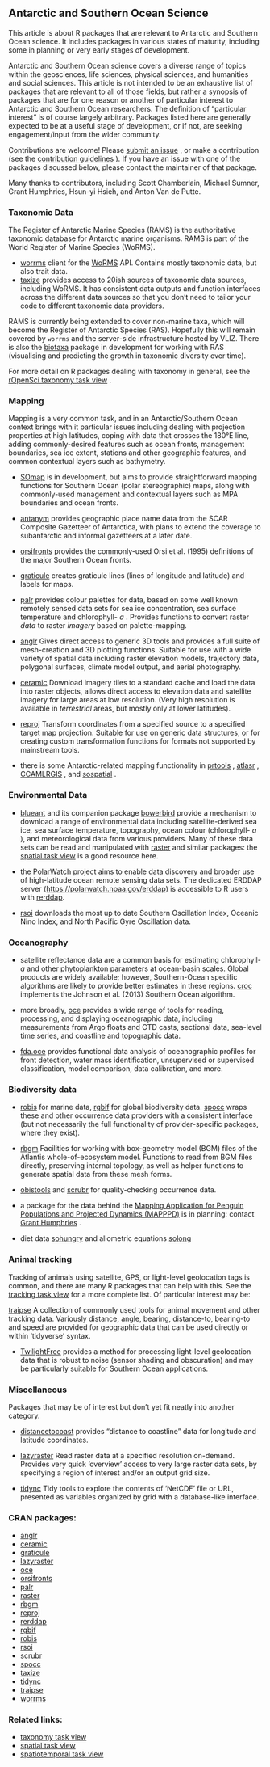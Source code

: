## Antarctic and Southern Ocean Science

<div>

This article is about R packages that are relevant to Antarctic and
Southern Ocean science. It includes packages in various states of
maturity, including some in planning or very early stages of
development.

Antarctic and Southern Ocean science covers a diverse range of topics
within the geosciences, life sciences, physical sciences, and humanities
and social sciences. This article is not intended to be an exhaustive
list of packages that are relevant to all of those fields, but rather a
synopsis of packages that are for one reason or another of particular
interest to Antarctic and Southern Ocean researchers. The definition of
“particular interest” is of course largely arbitrary. Packages listed
here are generally expected to be at a useful stage of development, or
if not, are seeking engagement/input from the wider community.

Contributions are welcome\! Please [submit an
issue](https://github.com/SCAR/ropensci/issues) , or make a contribution
(see the [contribution guidelines](CONTRIBUTING.md) ). If you have an
issue with one of the packages discussed below, please contact the
maintainer of that package.

Many thanks to contributors, including Scott Chamberlain, Michael
Sumner, Grant Humphries, Hsun-yi Hsieh, and Anton Van de Putte.

### Taxonomic Data

The Register of Antarctic Marine Species (RAMS) is the authoritative
taxonomic database for Antarctic marine organisms. RAMS is part of the
World Register of Marine Species (WoRMS).

  - [worrms](https://cran.rstudio.com/web/packages/worrms/index.html) client for the
    [WoRMS](http://www.marinespecies.org/) API. Contains mostly
    taxonomic data, but also trait data.
  - [taxize](https://cran.rstudio.com/web/packages/taxize/index.html) provides access to 20ish
    sources of taxonomic data sources, including WoRMS. It has
    consistent data outputs and function interfaces across the different
    data sources so that you don’t need to tailor your code to different
    taxonomic data providers.

RAMS is currently being extended to cover non-marine taxa, which will
become the Register of Antarctic Species (RAS). Hopefully this will
remain covered by `worrms` and the server-side infrastructure hosted by
VLIZ. There is also the
[biotaxa](https://github.com/hhsieh/biotaxa_Rpackage) package in
development for working with RAS (visualising and predicting the growth
in taxonomic diversity over time).

For more detail on R packages dealing with taxonomy in general, see the
[rOpenSci taxonomy task view](https://github.com/ropensci/taxonomy) .

### Mapping

Mapping is a very common task, and in an Antarctic/Southern Ocean
context brings with it particular issues including dealing with
projection properties at high latitudes, coping with data that crosses
the 180°E line, adding commonly-desired features such as ocean fronts,
management boundaries, sea ice extent, stations and other geographic
features, and common contextual layers such as bathymetry.

  - [SOmap](https://github.com/AustralianAntarcticDivision/SOmap) is in
    development, but aims to provide straightforward mapping functions
    for Southern Ocean (polar stereographic) maps, along with
    commonly-used management and contextual layers such as MPA
    boundaries and ocean fronts.

  - [antanym](https://github.com/SCAR/antanym) provides geographic place
    name data from the SCAR Composite Gazetteer of Antarctica, with
    plans to extend the coverage to subantarctic and informal gazetteers
    at a later date.

  - [orsifronts](https://cran.rstudio.com/web/packages/orsifronts/index.html) provides the
    commonly-used Orsi et al. (1995) definitions of the major Southern
    Ocean fronts.

  - [graticule](https://cran.rstudio.com/web/packages/graticule/index.html) creates graticule
    lines (lines of longitude and latitude) and labels for maps.

  - [palr](https://cran.rstudio.com/web/packages/palr/index.html) provides colour palettes for
    data, based on some well known remotely sensed data sets for sea ice
    concentration, sea surface temperature and chlorophyll- *a* .
    Provides functions to convert raster *data* to raster *imagery*
    based on palette-mapping.

  - [anglr](https://cran.rstudio.com/web/packages/anglr/index.html) Gives direct access to generic
    3D tools and provides a full suite of mesh-creation and 3D plotting
    functions. Suitable for use with a wide variety of spatial data
    including raster elevation models, trajectory data, polygonal
    surfaces, climate model output, and aerial photography.

  - [ceramic](https://cran.rstudio.com/web/packages/ceramic/index.html) Download imagery tiles to
    a standard cache and load the data into raster objects, allows
    direct access to elevation data and satellite imagery for large
    areas at low resolution. (Very high resolution is available in
    *terrestrial* areas, but mostly only at lower latitudes).

  - [reproj](https://cran.rstudio.com/web/packages/reproj/index.html) Transform coordinates from a
    specified source to a specified target map projection. Suitable for
    use on generic data structures, or for creating custom
    transformation functions for formats not supported by mainstream
    tools.

  - there is some Antarctic-related mapping functionality in
    [prtools](https://github.com/pierreroudier/prtools) ,
    [atlasr](https://github.com/jiho/atlasr) ,
    [CCAMLRGIS](https://github.com/ccamlr/CCAMLRGIS) , and
    [sospatial](https://github.com/AustralianAntarcticDivision/sospatial)
    .

### Environmental Data

  - [blueant](https://github.com/AustralianAntarcticDivision/blueant)
    and its companion package
    [bowerbird](https://github.com/AustralianAntarcticDivision/bowerbird)
    provide a mechanism to download a range of environmental data
    including satellite-derived sea ice, sea surface temperature,
    topography, ocean colour (chlorophyll- *a* ), and meteorological
    data from various providers. Many of these data sets can be read and
    manipulated with [raster](https://cran.rstudio.com/web/packages/raster/index.html) and similar
    packages: the [spatial task
    view](https://cran.r-project.org/web/views/Spatial.html) is a good
    resource here.

  - the [PolarWatch](https://polarwatch.noaa.gov/) project aims to
    enable data discovery and broader use of high-latitude ocean remote
    sensing data sets. The dedicated ERDDAP server
    (https://polarwatch.noaa.gov/erddap) is accessible to R users with
    [rerddap](https://cran.rstudio.com/web/packages/rerddap/index.html).

  - [rsoi](https://cran.rstudio.com/web/packages/rsoi/index.html) downloads the most up to date
    Southern Oscillation Index, Oceanic Nino Index, and North Pacific
    Gyre Oscillation data.

### Oceanography

  - satellite reflectance data are a common basis for estimating
    chlorophyll- *a* and other phytoplankton parameters at ocean-basin
    scales. Global products are widely available; however,
    Southern-Ocean specific algorithms are likely to provide better
    estimates in these regions. [croc](https://github.com/sosoc/croc)
    implements the Johnson et al. (2013) Southern Ocean algorithm.

  - more broadly, [oce](https://cran.rstudio.com/web/packages/oce/index.html) provides a wide
    range of tools for reading, processing, and displaying oceanographic
    data, including measurements from Argo floats and CTD casts,
    sectional data, sea-level time series, and coastline and topographic
    data.

  - [fda.oce](https://github.com/EPauthenet/fda.oce) provides functional
    data analysis of oceanographic profiles for front detection, water
    mass identification, unsupervised or supervised classification,
    model comparison, data calibration, and more.

### Biodiversity data

  - [robis](https://cran.rstudio.com/web/packages/robis/index.html) for marine data,
    [rgbif](https://cran.rstudio.com/web/packages/rgbif/index.html) for global biodiversity data.
    [spocc](https://cran.rstudio.com/web/packages/spocc/index.html) wraps these and other
    occurrence data providers with a consistent interface (but not
    necessarily the full functionality of provider-specific packages,
    where they exist).

  - [rbgm](https://cran.rstudio.com/web/packages/rbgm/index.html) Facilities for working with
    box-geometry model (BGM) files of the Atlantis whole-of-ecosystem
    model. Functions to read from BGM files directly, preserving
    internal topology, as well as helper functions to generate spatial
    data from these mesh forms.

  - [obistools](https://github.com/iobis/obistools) and
    [scrubr](https://cran.rstudio.com/web/packages/scrubr/index.html) for quality-checking
    occurrence data.

  - a package for the data behind the [Mapping Application for Penguin
    Populations and Projected Dynamics
    (MAPPPD)](http://www.penguinmap.com/) is in planning: contact [Grant
    Humphries](mailto:grwhumphries@blackbawks.net) .

  - diet data [sohungry](https://github.com/SCAR/sohungry) and
    allometric equations [solong](https://github.com/SCAR/solong)

### Animal tracking

Tracking of animals using satellite, GPS, or light-level geolocation
tags is common, and there are many R packages that can help with this.
See the [tracking task
view](https://cloud.r-project.org/web/views/Tracking.html) for a more
complete list. Of particular interest may be:

[traipse](https://cran.rstudio.com/web/packages/traipse/index.html) A collection of commonly used
tools for animal movement and other tracking data. Variously distance,
angle, bearing, distance-to, bearing-to and speed are provided for
geographic data that can be used directly or within ‘tidyverse’ syntax.

  - [TwilightFree](https://github.com/ABindoff/TwilightFree) provides a
    method for processing light-level geolocation data that is robust to
    noise (sensor shading and obscuration) and may be particularly
    suitable for Southern Ocean applications.

### Miscellaneous

Packages that may be of interest but don’t yet fit neatly into another
category.

  - [distancetocoast](https://github.com/mdsumner/distancetocoast)
    provides “distance to coastline” data for longitude and latitude
    coordinates.

  - [lazyraster](https://cran.rstudio.com/web/packages/lazyraster/index.html) Read raster data at
    a specified resolution on-demand. Provides very quick ‘overview’
    access to very large raster data sets, by specifying a region of
    interest and/or an output grid size.

  - [tidync](https://cran.rstudio.com/web/packages/tidync/index.html) Tidy tools to explore the
    contents of ‘NetCDF’ file or URL, presented as variables organized
    by grid with a database-like interface.

</div>

### CRAN packages:

  - [anglr](https://cran.rstudio.com/web/packages/anglr/index.html)
  - [ceramic](https://cran.rstudio.com/web/packages/ceramic/index.html)
  - [graticule](https://cran.rstudio.com/web/packages/graticule/index.html)
  - [lazyraster](https://cran.rstudio.com/web/packages/lazyraster/index.html)
  - [oce](https://cran.rstudio.com/web/packages/oce/index.html)
  - [orsifronts](https://cran.rstudio.com/web/packages/orsifronts/index.html)
  - [palr](https://cran.rstudio.com/web/packages/palr/index.html)
  - [raster](https://cran.rstudio.com/web/packages/raster/index.html)
  - [rbgm](https://cran.rstudio.com/web/packages/rbgm/index.html)
  - [reproj](https://cran.rstudio.com/web/packages/reproj/index.html)
  - [rerddap](https://cran.rstudio.com/web/packages/rerddap/index.html)
  - [rgbif](https://cran.rstudio.com/web/packages/rgbif/index.html)
  - [robis](https://cran.rstudio.com/web/packages/robis/index.html)
  - [rsoi](https://cran.rstudio.com/web/packages/rsoi/index.html)
  - [scrubr](https://cran.rstudio.com/web/packages/scrubr/index.html)
  - [spocc](https://cran.rstudio.com/web/packages/spocc/index.html)
  - [taxize](https://cran.rstudio.com/web/packages/taxize/index.html)
  - [tidync](https://cran.rstudio.com/web/packages/tidync/index.html)
  - [traipse](https://cran.rstudio.com/web/packages/traipse/index.html)
  - [worrms](https://cran.rstudio.com/web/packages/worrms/index.html)

### Related links:

  - [taxonomy task view](https://github.com/ropensci/taxonomy)
  - [spatial task
    view](https://cran.r-project.org/web/views/Spatial.html)
  - [spatiotemporal task
    view](https://cloud.r-project.org/web/views/SpatioTemporal.html)
